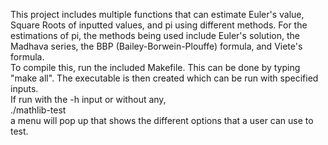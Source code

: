 This project includes multiple functions that can estimate Euler's value, Square Roots of inputted values, and pi using different methods. For the estimations of pi, the methods being used include Euler's solution, the Madhava series, the BBP (Bailey-Borwein-Plouffe) formula, and Viete's formula. <br/>
To compile this, run the included Makefile. This can be done by typing "make all". The executable is then created which can be run with specified inputs.<br/>
If run with the -h input or without any,<br/> ./mathlib-test<br/>a menu will pop up that shows the different options that a user can use to test.<br/>


